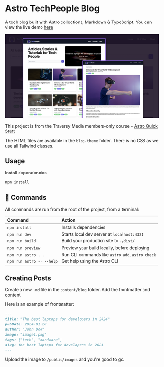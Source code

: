 # Astro TechPeople Blog

A tech blog built with Astro collections, Markdown & TypeScript. You can view the live demo [here](https://astro-blog-flame.vercel.app/)

<img src="/readme_images/scriptora.png" />

This project is from the Traversy Media members-only course - [Astro Quick Start](https://www.traversymedia.com/astro-quick-start)

The HTML files are available in the `blog-theme` folder. There is no CSS as we use all Tailwind classes.

## Usage

Install dependencies

```sh
npm install
```

## 🧞 Commands

All commands are run from the root of the project, from a terminal:

| Command                   | Action                                           |
| :------------------------ | :----------------------------------------------- |
| `npm install`             | Installs dependencies                            |
| `npm run dev`             | Starts local dev server at `localhost:4321`      |
| `npm run build`           | Build your production site to `./dist/`          |
| `npm run preview`         | Preview your build locally, before deploying     |
| `npm run astro ...`       | Run CLI commands like `astro add`, `astro check` |
| `npm run astro -- --help` | Get help using the Astro CLI                     |

## Creating Posts

Create a new `.md` file in the `content/blog` folder. Add the frontmatter and content.

Here is an example of frontmatter:

```md
---
title: "The best laptops for developers in 2024"
pubDate: 2024-01-20
author: "John Doe"
image: "image1.png"
tags: ["tech", "hardware"]
slug: the-best-laptops-for-developers-in-2024
---
```

Upload the image to `/public/images` and you're good to go.

